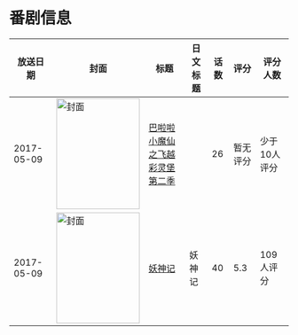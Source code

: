 # 番剧信息

|放送日期|封面|标题|日文标题|话数|评分|评分人数|
|---|---|---|---|---|---|---|
|2017-05-09|<img src="https://lain.bgm.tv/pic/cover/c/57/a3/213557_5Mi0z.jpg" alt="封面" style="width:150px;height:200px;object-fit:cover;">|[巴啦啦小魔仙之飞越彩灵堡 第二季](https://bangumi.tv/subject/213557)||26|暂无评分|少于10人评分|
|2017-05-09|<img src="https://lain.bgm.tv/pic/cover/c/81/68/214790_7C5Vo.jpg" alt="封面" style="width:150px;height:200px;object-fit:cover;">|[妖神记](https://bangumi.tv/subject/214790)|妖神记|40|5.3|109人评分|
